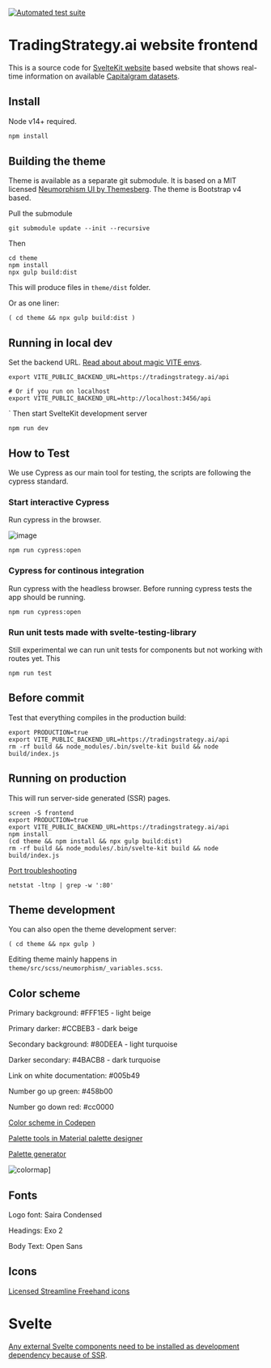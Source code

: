 [![Automated test suite](https://github.com/tradingstrategy-ai/frontend/actions/workflows/javascript.yml/badge.svg)](https://github.com/tradingstrategy-ai/frontend/actions/workflows/javascript.yml)

# TradingStrategy.ai website frontend

This is a source code for [SvelteKit website](https://kit.svelte.dev/docs) based website that shows real-time information on available [Capitalgram datasets](https://mightyeagle.capitalgram.com/datasets).

## Install

Node v14+ required.

```sh
npm install
```

## Building the theme

Theme is available as a separate git submodule.
It is based on a MIT licensed [Neumorphism UI by Themesberg](https://github.com/themesberg/neumorphism-ui-bootstrap).
The theme is Bootstrap v4 based.

Pull the submodule

```shell
git submodule update --init --recursive
```

Then

```shell
cd theme
npm install
npx gulp build:dist
```

This will produce files in `theme/dist` folder.

Or as one liner:

```shell
( cd theme && npx gulp build:dist )
```

## Running in local dev

Set the backend URL. [Read about about magic VITE envs](https://stackoverflow.com/questions/68479217/how-to-load-environment-variables-in-svelte).

```shell
export VITE_PUBLIC_BACKEND_URL=https://tradingstrategy.ai/api

# Or if you run on localhost
export VITE_PUBLIC_BACKEND_URL=http://localhost:3456/api
```
`
Then start SvelteKit development server

```shell
npm run dev
```

## How to Test

We use Cypress as our main tool for testing, the scripts are following the cypress standard.
### Start interactive Cypress

Run cypress in the browser.

![image](https://user-images.githubusercontent.com/3521485/136263427-8ade3dbe-d658-4502-80f8-02bccb4400f0.png)

```shell
npm run cypress:open
```
### Cypress for continous integration

Run cypress with the headless browser. Before running cypress tests the app should be running.

```shell
npm run cypress:open
```
### Run unit tests made with svelte-testing-library

Still experimental we can run unit tests for components but not working with routes yet. This

```shell
npm run test
```
## Before commit

Test that everything compiles in the production build:

```shell
export PRODUCTION=true
export VITE_PUBLIC_BACKEND_URL=https://tradingstrategy.ai/api
rm -rf build && node_modules/.bin/svelte-kit build && node build/index.js
```

## Running on production

This will run server-side generated (SSR) pages.

```shell
screen -S frontend
export PRODUCTION=true
export VITE_PUBLIC_BACKEND_URL=https://tradingstrategy.ai/api
npm install
(cd theme && npm install && npx gulp build:dist)
rm -rf build && node_modules/.bin/svelte-kit build && node build/index.js
```

[Port troubleshooting](https://www.tecmint.com/find-out-which-process-listening-on-a-particular-port/)

```shell
netstat -ltnp | grep -w ':80'
```

## Theme development

You can also open the theme development server:

```shell
( cd theme && npx gulp )
```

Editing theme mainly happens in `theme/src/scss/neumorphism/_variables.scss`.

## Color scheme

Primary background: #FFF1E5 - light beige

Primary darker: #CCBEB3 - dark beige

Secondary background: #80DEEA - light turquoise

Darker secondary: #4BACB8 - dark turquoise

Link on white documentation: #005b49

Number go up green: #458b00

Number go down red: #cc0000

[Color scheme in Codepen](https://codepen.io/miohtama/pen/OJgpqNa)

[Palette tools in Material palette designer](https://material.io/resources/color/#!/?view.left=0&view.right=1&primary.color=eeb302&secondary.color=80DEEA)

[Palette generator](https://mycolor.space/?hex=%23FFF1E5&sub=1)

![colormap](./colormap.png?)]

## Fonts

Logo font: Saira Condensed

Headings: Exo 2

Body Text: Open Sans

## Icons

[Licensed Streamline Freehand icons](https://app.streamlinehq.com/icons/streamline-freehand)

# Svelte

[Any external Svelte components need to be installed as development dependency because of SSR](https://github.com/sveltejs/sapper-template#using-external-components).

```shell

```

